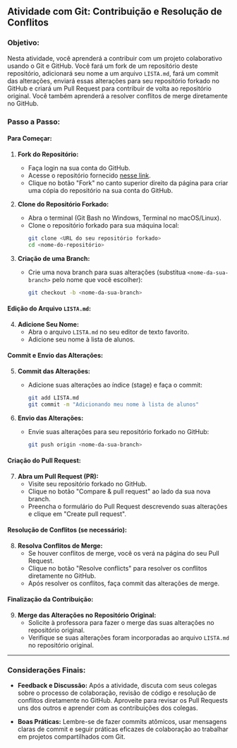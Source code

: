 ## Atividade com Git: Contribuição e Resolução de Conflitos

### Objetivo:
Nesta atividade, você aprenderá a contribuir com um projeto colaborativo usando o Git e GitHub. Você fará um fork de um repositório deste repositório, adicionará seu nome a um arquivo `LISTA.md`, fará um commit das alterações, enviará essas alterações para seu repositório forkado no GitHub e criará um Pull Request para contribuir de volta ao repositório original. Você também aprenderá a resolver conflitos de merge diretamente no GitHub.

### Passo a Passo:

#### Para Começar:

1. **Fork do Repositório:**
   - Faça login na sua conta do GitHub.
   - Acesse o repositório fornecido [nesse link](https://github.com/b1z3rr4/atividade-git).
   - Clique no botão "Fork" no canto superior direito da página para criar uma cópia do repositório na sua conta do GitHub.

2. **Clone do Repositório Forkado:**
   - Abra o terminal (Git Bash no Windows, Terminal no macOS/Linux).
   - Clone o repositório forkado para sua máquina local:
     ```bash
     git clone <URL do seu repositório forkado>
     cd <nome-do-repositório>
     ```

3. **Criação de uma Branch:**
   - Crie uma nova branch para suas alterações (substitua `<nome-da-sua-branch>` pelo nome que você escolher):
     ```bash
     git checkout -b <nome-da-sua-branch>
     ```

#### Edição do Arquivo `LISTA.md`:

4. **Adicione Seu Nome:**
   - Abra o arquivo `LISTA.md` no seu editor de texto favorito.
   - Adicione seu nome à lista de alunos.

#### Commit e Envio das Alterações:

5. **Commit das Alterações:**
   - Adicione suas alterações ao índice (stage) e faça o commit:
     ```bash
     git add LISTA.md
     git commit -m "Adicionando meu nome à lista de alunos"
     ```

6. **Envio das Alterações:**
   - Envie suas alterações para seu repositório forkado no GitHub:
     ```bash
     git push origin <nome-da-sua-branch>
     ```

#### Criação do Pull Request:

7. **Abra um Pull Request (PR):**
   - Visite seu repositório forkado no GitHub.
   - Clique no botão "Compare & pull request" ao lado da sua nova branch.
   - Preencha o formulário do Pull Request descrevendo suas alterações e clique em "Create pull request".

#### Resolução de Conflitos (se necessário):

8. **Resolva Conflitos de Merge:**
   - Se houver conflitos de merge, você os verá na página do seu Pull Request.
   - Clique no botão "Resolve conflicts" para resolver os conflitos diretamente no GitHub.
   - Após resolver os conflitos, faça commit das alterações de merge.

#### Finalização da Contribuição:

9. **Merge das Alterações no Repositório Original:**
   - Solicite à professora para fazer o merge das suas alterações no repositório original.
   - Verifique se suas alterações foram incorporadas ao arquivo `LISTA.md` no repositório original.

---

### Considerações Finais:

- **Feedback e Discussão:** Após a atividade, discuta com seus colegas sobre o processo de colaboração, revisão de código e resolução de conflitos diretamente no GitHub. Aproveite para revisar os Pull Requests uns dos outros e aprender com as contribuições dos colegas.

- **Boas Práticas:** Lembre-se de fazer commits atômicos, usar mensagens claras de commit e seguir práticas eficazes de colaboração ao trabalhar em projetos compartilhados com Git.
